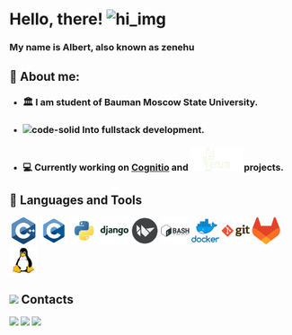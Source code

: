 # Hello, there! <img height="50" width="50" src="https://c.tenor.com/Wx9IEmZZXSoAAAAi/hi.gif" alt="hi_img"/>

### My name is Albert, also known as **zenehu**

## 👀 About me:

- ### 🏛 I am student of Bauman Moscow State University.

###

- ### <a><img height="20" src="https://www.svgrepo.com/show/360290/code.svg" alt="code-solid"/></a> Into fullstack development.
- ### 💻 Currently working on <a href="https://gitlab.com/no364/congitio">Cognitio</a> and <a href="https://gitlab.com/zenehu/forum_task"><img height="40" width="95" src="assets/logo.svg" alt="logo"></a>projects.

## 🧩 Languages and Tools

<code><img height="50" src="https://raw.githubusercontent.com/github/explore/180320cffc25f4ed1bbdfd33d4db3a66eeeeb358/topics/cpp/cpp.png"></code>
<code><img height="50" src="https://raw.githubusercontent.com/github/explore/f3e22f0dca2be955676bc70d6214b95b13354ee8/topics/c/c.png"></code>
<code><img height="50" src="https://raw.githubusercontent.com/github/explore/80688e429a7d4ef2fca1e82350fe8e3517d3494d/topics/python/python.png"></code>
<code><img height="50" src="https://raw.githubusercontent.com/github/explore/7456fdff59816d37ef383a6c8f32a26ff7332db2/topics/django/django.png"></code>
<code><img height="50" src="https://raw.githubusercontent.com/github/explore/5d823171791ab9e6bc894aea5b350c996febf511/topics/kivy/kivy.png"></code>
<code><img height="50" src="https://raw.githubusercontent.com/github/explore/80688e429a7d4ef2fca1e82350fe8e3517d3494d/topics/bash/bash.png"></code>
<code><img height="50" src="https://raw.githubusercontent.com/github/explore/80688e429a7d4ef2fca1e82350fe8e3517d3494d/topics/docker/docker.png"></code>
<code><img height="50" src="https://raw.githubusercontent.com/github/explore/80688e429a7d4ef2fca1e82350fe8e3517d3494d/topics/git/git.png"></code>
<code><img height="50" src="https://raw.githubusercontent.com/github/explore/3f5c1e7d83bce81b0872ac88d46532515bdc88ef/topics/gitlab/gitlab.png"></code>
<code><img height="50" src="https://raw.githubusercontent.com/github/explore/80688e429a7d4ef2fca1e82350fe8e3517d3494d/topics/linux/linux.png"></code>

## <a><img src="https://www.svgrepo.com/show/234262/portfolio.svg" width=2%></a> Contacts

<a href="https://github.com/zeronethunter"><img src="https://www.svgrepo.com/show/35001/github.svg" width=50></a>
<a href="https://vk.com/zeronethunter" width=50><img src="https://www.svgrepo.com/show/349554/vk.svg" width=50></a>
<a href="https://discordapp.com/users/287665755967979520/"><img src="https://www.svgrepo.com/show/353655/discord-icon.svg" width=50></a>



